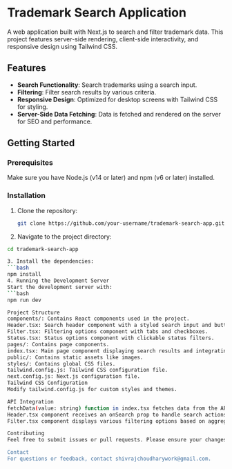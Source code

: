 # Trademark Search Application

A web application built with Next.js to search and filter trademark data. This project features server-side rendering, client-side interactivity, and responsive design using Tailwind CSS.

## Features

- **Search Functionality**: Search trademarks using a search input.
- **Filtering**: Filter search results by various criteria.
- **Responsive Design**: Optimized for desktop screens with Tailwind CSS for styling.
- **Server-Side Data Fetching**: Data is fetched and rendered on the server for SEO and performance.

## Getting Started

### Prerequisites

Make sure you have Node.js (v14 or later) and npm (v6 or later) installed.

### Installation

1. Clone the repository:

   ```bash
   git clone https://github.com/your-username/trademark-search-app.git

2. Navigate to the project directory:
  ```bash
  cd trademark-search-app

3. Install the dependencies:
  ```bash
  npm install
4. Running the Development Server
Start the development server with:
  ```bash
  npm run dev

Project Structure
  components/: Contains React components used in the project.
  Header.tsx: Search header component with a styled search input and button.
  Filter.tsx: Filtering options component with tabs and checkboxes.
  Status.tsx: Status options component with clickable status filters.
  pages/: Contains page components.
  index.tsx: Main page component displaying search results and integrating Header, Filter, and Status.
  public/: Contains static assets like images.
  styles/: Contains global CSS files.
  tailwind.config.js: Tailwind CSS configuration file.
  next.config.js: Next.js configuration file.
  Tailwind CSS Configuration
  Modify tailwind.config.js for custom styles and themes.

API Integration
  fetchData(value: string) function in index.tsx fetches data from the API based on the search term.
  Header.tsx component receives an onSearch prop to handle search actions.
  Filter.tsx component displays various filtering options based on aggregations.

Contributing
  Feel free to submit issues or pull requests. Please ensure your changes adhere to the project's coding standards.

Contact
  For questions or feedback, contact shivrajchoudharywork@gmail.com.
